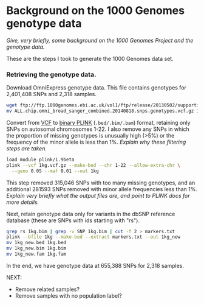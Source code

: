 # Background on the 1000 Genomes genotype data

*Give, very briefly, some background on the 1000 Genomes Project and
the genotype data.*

These are the steps I took to generate the 1000 Genomes data set.

### Retrieving the genotype data.

Download OmniExpress genotype data. This file contains genotypes for
2,401,408 SNPs and 2,318 samples.

```bash
wget ftp://ftp.1000genomes.ebi.ac.uk/vol1/ftp/release/20130502/supporting/hd_genotype_chip/ALL.chip.omni_broad_sanger_combined.20140818.snps.genotypes.vcf.gz
mv ALL.chip.omni_broad_sanger_combined.20140818.snps.genotypes.vcf.gz 1kg.vcf.gz
```

Convert from [VCF](http://www.cog-genomics.org/plink2/formats#vcf) to
[binary PLINK](http://www.cog-genomics.org/plink2/input)
(`.bed/.bim/.bam`) format, retaining only SNPs on autosomal
chromosomes 1-22. I also remove any SNPs in which the proportion of
missing genotypes is unusually high (>5%) or the frequency of the minor
allele is less than 1%. *Explain why these filtering steps are taken.*

```bash
load module plink/1.9beta
plink --vcf 1kg.vcf.gz --make-bed --chr 1-22 --allow-extra-chr \
  --geno 0.05 --maf 0.01 --out 1kg
```

This step removed 315,046 SNPs with too many missing genotypes, and an
additional 281593 SNPs removed with minor allele frequencies less than
1%. *Explain very briefly what the output files are, and point to
PLINK docs for more details.*

Next, retain genotype data only for variants in the dbSNP reference
database (these are SNPs with ids starting with "rs").

```bash
grep rs 1kg.bim | grep -v SNP 1kg.bim | cut -f 2 > markers.txt
plink --bfile 1kg --make-bed --extract markers.txt --out 1kg_new
mv 1kg_new.bed 1kg.bed
mv 1kg_new.bim 1kg.bim
mv 1kg_new.fam 1kg.fam
```

In the end, we have genotype data at 655,388 SNPs for 2,318 samples.

NEXT:
- Remove related samples?
- Remove samples with no population label?
